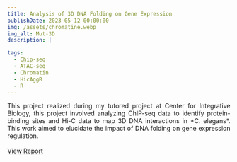 ```yaml
---
title: Analysis of 3D DNA Folding on Gene Expression
publishDate: 2023-05-12 00:00:00
img: /assets/chromatine.webp
img_alt: Mut-3D
description: |

tags:
  - Chip-seq
  - ATAC-seq
  - Chromatin
  - HicAggR
  - R
---
```


<div style="text-align: justify">
  This project realized during my tutored project at Center for Integrative Biology, this project involved analyzing ChIP-seq data to identify protein-binding sites and Hi-C data to map 3D DNA interactions in *C. elegans*. This work aimed to elucidate the impact of DNA folding on gene expression regulation.
<br><br>
<a href="https://drive.google.com/file/d/1oY29gUXPNtnJh7MWGSAMPY5t_vU6BmrD/view?usp=sharing">View Report</a>

</div>
